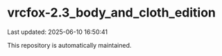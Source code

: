 # vrcfox-2.3_body_and_cloth_edition

Last updated: 2025-06-10 16:50:41

This repository is automatically maintained.
